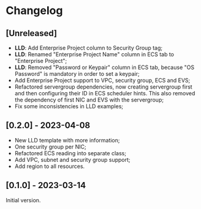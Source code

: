 # Changelog

## [Unreleased]

- **LLD**: Add Enterprise Project column to Security Group tag;
- **LLD**: Renamed "Enterprise Project Name" column in ECS tab to "Enterprise
  Project";
- **LLD**: Removed "Password or Keypair" column in ECS tab, because "OS
  Password" is mandatory in order to set a keypair;
- Add Enterprise Project support to VPC, security group, ECS and EVS;
- Refactored servergroup dependencies, now creating servergroup first and then
  configuring their ID in ECS scheduler hints. This also removed the dependency
  of first NIC and EVS with the servergroup;
- Fix some inconsistencies in LLD examples;

## [0.2.0] - 2023-04-08

- New LLD template with more information;
- One security group per NIC;
- Refactored ECS reading into separate class;
- Add VPC, subnet and security group support;
- Add region to all resources.

## [0.1.0] - 2023-03-14

Initial version.
